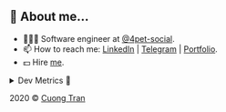 ## 🦄 About me...

- 🧑🏻‍💻 Software engineer at [@4pet-social](https://github.com/4pet-social).
- 📫 How to reach me: [LinkedIn](https://linkedin.com/in/103cuong) | [Telegram](https://t.me/cuong103) | [Portfolio](https://103cuong.github.io/).
- 💵 Hire [me](mailto:103cuong@gmail.com).

<details><summary>Dev Metrics 💅</summary>

<!--START_SECTION:waka-->
![Profile Views](http://img.shields.io/badge/Profile%20Views-8-blue)

![Lines of code](https://img.shields.io/badge/From%20Hello%20World%20I%27ve%20Written-15.4%20million%20lines%20of%20code-blue)

**🐱 My Github Data** 

> 🏆 2,914 Contributions in the Year 2020
 > 
> 📦 503.2 kB Used in Github's Storage 
 > 
> 💼 Opted to Hire
 > 
> 📜 170 Public Repositories
 > 
> 🔑 0 Private Repository 
 > 
**I'm a Night 🦉** 

```text
🌞 Morning    30 commits     ██░░░░░░░░░░░░░░░░░░░░░░░   11.24% 
🌆 Daytime    96 commits     █████████░░░░░░░░░░░░░░░░   35.96% 
🌃 Evening    80 commits     ███████░░░░░░░░░░░░░░░░░░   29.96% 
🌙 Night      61 commits     █████░░░░░░░░░░░░░░░░░░░░   22.85%

```
📅 **I'm Most Productive on Tuesday** 

```text
Monday       42 commits     ████░░░░░░░░░░░░░░░░░░░░░   15.73% 
Tuesday      48 commits     ████░░░░░░░░░░░░░░░░░░░░░   17.98% 
Wednesday    29 commits     ██░░░░░░░░░░░░░░░░░░░░░░░   10.86% 
Thursday     44 commits     ████░░░░░░░░░░░░░░░░░░░░░   16.48% 
Friday       27 commits     ██░░░░░░░░░░░░░░░░░░░░░░░   10.11% 
Saturday     31 commits     ███░░░░░░░░░░░░░░░░░░░░░░   11.61% 
Sunday       46 commits     ████░░░░░░░░░░░░░░░░░░░░░   17.23%

```


📊 **This Week I Spent My Time On** 

```text
⌚︎ Time Zone: Asia/Ho_Chi_Minh

💬 Programming Languages: 
Java                     18 hrs 29 mins      █████████████░░░░░░░░░░░░   53.09% 
TypeScript               5 hrs 57 mins       ████░░░░░░░░░░░░░░░░░░░░░   17.09% 
Kotlin                   2 hrs 11 mins       █░░░░░░░░░░░░░░░░░░░░░░░░   6.28% 
YAML                     2 hrs 10 mins       █░░░░░░░░░░░░░░░░░░░░░░░░   6.24% 
JavaScript               1 hr 22 mins        █░░░░░░░░░░░░░░░░░░░░░░░░   3.96%

🔥 Editors: 
IntelliJ                 23 hrs 10 mins      ████████████████░░░░░░░░░   66.52% 
WebStorm                 11 hrs 39 mins      ████████░░░░░░░░░░░░░░░░░   33.47% 
VS Code                  0 secs              ░░░░░░░░░░░░░░░░░░░░░░░░░   0.01%

💻 Operating System: 
Linux                    17 hrs 40 mins      ████████████░░░░░░░░░░░░░   50.75% 
Mac                      17 hrs 9 mins       ████████████░░░░░░░░░░░░░   49.25%

```

**I Mostly Code in TypeScript** 

```text
TypeScript               45 repos            ███████████░░░░░░░░░░░░░░   45.45% 
JavaScript               22 repos            █████░░░░░░░░░░░░░░░░░░░░   22.22% 
Go                       18 repos            ████░░░░░░░░░░░░░░░░░░░░░   18.18% 
Shell                    3 repos             ░░░░░░░░░░░░░░░░░░░░░░░░░   3.03% 
Dart                     2 repos             ░░░░░░░░░░░░░░░░░░░░░░░░░   2.02%

```



<!--END_SECTION:waka-->
</details>

2020 © [Cuong Tran](https://github.com/103cuong)
